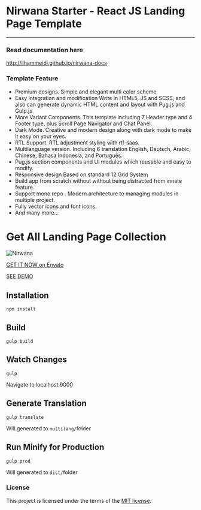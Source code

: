 # Nirwana Starter - React JS Landing Page Template
----------

### Read documentation here
http://ilhammeidi.github.io/nirwana-docs

### Template Feature
- Premium designs. Simple and elegant multi color scheme
- Easy integration and modification Write in HTML5, JS and SCSS, and also can generate dynamic HTML content and layout with Pug.js and Gulp.js
- More Variant Components. This template including 7 Header type and 4 Footer type, plus Scroll Page Navigator and Chat Panel.
- Dark Mode. Creative and modern design along with dark mode to make it easy on your eyes.
- RTL Support. RTL adjustment styling with rtl-saas.
- Multilanguage version. Including 6 translation English, Deutsch, Arabic, Chinese, Bahasa Indonesia, and Português.
- Pug.js section components and UI modules which reusable and easy to modify.
- Responsive design Based on standard 12 Grid System
- Build app from scratch without without being distracted from innate feature.
- Support mono repo . Modern architecture to managing modules in multiple project.
- Fully vector icons and font icons.
- And many more…

# Get All Landing Page Collection
![Nirwana](https://ilhammeidi.github.io/nirwana-docs/images/banner.jpg)

[GET IT NOW on Envato](https://themeforest.net/user/ilhammeidi/portfolio)

[SEE DEMO](http://nirwana.vercel.app/)

## Installation

```
npm install
```

## Build

```
gulp build
```

## Watch Changes

```
gulp
```

Navigate to localhost:9000


## Generate Translation

```
gulp translate
```

Will generated to `multilang/`folder

## Run Minify for Production

```
gulp prod
```

Will generated to `dist/`folder


### License
This project is licensed under the terms of the [MIT license](https://github.com/ilhammeidi/oiron-starter/blob/main/LICENSE).

